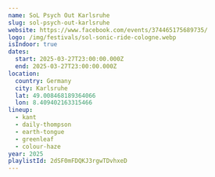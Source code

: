 ```yaml
---
name: SoL Psych Out Karlsruhe
slug: sol-psych-out-karlsruhe
website: https://www.facebook.com/events/374465175689735/
logo: /img/festivals/sol-sonic-ride-cologne.webp
isIndoor: true
dates:
  start: 2025-03-27T23:00:00.000Z
  end: 2025-03-27T23:00:00.000Z
location:
  country: Germany
  city: Karlsruhe
  lat: 49.008468189364066
  lon: 8.409402163315466
lineup:
  - kant
  - daily-thompson
  - earth-tongue
  - greenleaf
  - colour-haze
year: 2025
playlistId: 2dSF0mFDQKJ3rgwTDvhxeD
---
```

